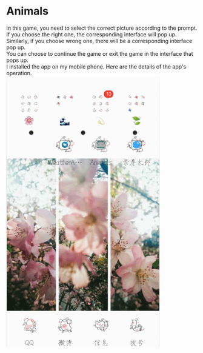 # Animals
In this game, you need to select the correct picture according to the prompt. <br>
If you choose the right one, the corresponding interface will pop up. Similarly, if you choose wrong one, there will be a corresponding interface pop up. <br>
You can choose to continue the game or exit the game in the interface that pops up. <br>
I installed the app on my mobile phone. Here are the details of the app's operation. <br>
![Game Animals](display/2_2.gif)

